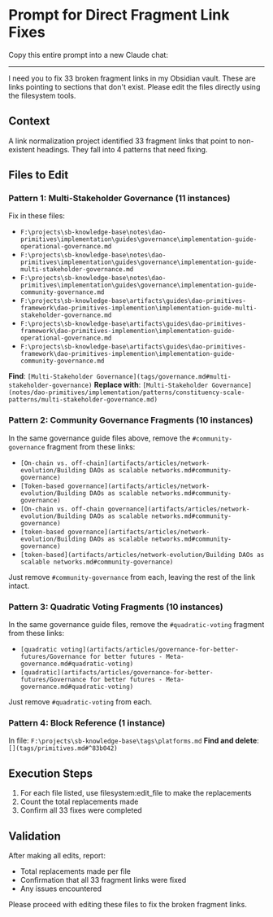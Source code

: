 # Prompt for Direct Fragment Link Fixes

Copy this entire prompt into a new Claude chat:

---

I need you to fix 33 broken fragment links in my Obsidian vault. These are links pointing to sections that don't exist. Please edit the files directly using the filesystem tools.

## Context
A link normalization project identified 33 fragment links that point to non-existent headings. They fall into 4 patterns that need fixing.

## Files to Edit

### Pattern 1: Multi-Stakeholder Governance (11 instances)
Fix in these files:
- `F:\projects\sb-knowledge-base\notes\dao-primitives\implementation\guides\governance\implementation-guide-operational-governance.md`
- `F:\projects\sb-knowledge-base\notes\dao-primitives\implementation\guides\governance\implementation-guide-multi-stakeholder-governance.md`
- `F:\projects\sb-knowledge-base\notes\dao-primitives\implementation\guides\governance\implementation-guide-community-governance.md`
- `F:\projects\sb-knowledge-base\artifacts\guides\dao-primitives-framework\dao-primitives-implemention\implementation-guide-multi-stakeholder-governance.md`
- `F:\projects\sb-knowledge-base\artifacts\guides\dao-primitives-framework\dao-primitives-implemention\implementation-guide-operational-governance.md`
- `F:\projects\sb-knowledge-base\artifacts\guides\dao-primitives-framework\dao-primitives-implemention\implementation-guide-community-governance.md`

**Find**: `[Multi-Stakeholder Governance](tags/governance.md#multi-stakeholder-governance)`
**Replace with**: `[Multi-Stakeholder Governance](notes/dao-primitives/implementation/patterns/constituency-scale-patterns/multi-stakeholder-governance.md)`

### Pattern 2: Community Governance Fragments (10 instances)
In the same governance guide files above, remove the `#community-governance` fragment from these links:
- `[On-chain vs. off-chain](artifacts/articles/network-evolution/Building DAOs as scalable networks.md#community-governance)`
- `[Token-based governance](artifacts/articles/network-evolution/Building DAOs as scalable networks.md#community-governance)`
- `[On-chain vs. off-chain governance](artifacts/articles/network-evolution/Building DAOs as scalable networks.md#community-governance)`
- `[token-based governance](artifacts/articles/network-evolution/Building DAOs as scalable networks.md#community-governance)`
- `[token-based](artifacts/articles/network-evolution/Building DAOs as scalable networks.md#community-governance)`

Just remove `#community-governance` from each, leaving the rest of the link intact.

### Pattern 3: Quadratic Voting Fragments (10 instances)
In the same governance guide files, remove the `#quadratic-voting` fragment from these links:
- `[quadratic voting](artifacts/articles/governance-for-better-futures/Governance for better futures - Meta-governance.md#quadratic-voting)`
- `[quadratic](artifacts/articles/governance-for-better-futures/Governance for better futures - Meta-governance.md#quadratic-voting)`

Just remove `#quadratic-voting` from each.

### Pattern 4: Block Reference (1 instance)
In file: `F:\projects\sb-knowledge-base\tags\platforms.md`
**Find and delete**: `[](tags/primitives.md#^83b042)`

## Execution Steps

1. For each file listed, use filesystem:edit_file to make the replacements
2. Count the total replacements made
3. Confirm all 33 fixes were completed

## Validation
After making all edits, report:
- Total replacements made per file
- Confirmation that all 33 fragment links were fixed
- Any issues encountered

Please proceed with editing these files to fix the broken fragment links.